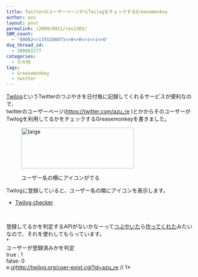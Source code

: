 ```yaml
---
title: TwitterのユーザーページからTwilogをチェックするGreasemonkey
author: azu
layout: post
permalink: /2009/0911/res1303/
SBM_count:
  - '00002<>1355286071<>0<>0<>1<>1<>0'
dsq_thread_id:
  - 300802277
categories:
  - その他
tags:
  - Greasemonkey
  - twitter
---
```

[Twilog][1]というTwitterのつぶやきを日付毎に記録してくれるサービスが便利なので、  
twitterのユーザーページ(https://twitter.com/azu_re )とかからそのユーザーがTwilogを利用してるかをチェックするGreasemonkeyを書きました。<figure id="attachment_1304" style="width: 300px;" class="wp-caption alignnone">

[<img class="size-medium wp-image-1304" title="large" src="https://efcl.info/wp-content/uploads/2009/09/large-300x109.png" alt="large" width="300" height="109" />][2]<figcaption class="wp-caption-text">ユーザー名の横にアイコンがでる</figcaption></figure> 
Twilogに登録していると、ユーザー名の隣にアイコンを表示します。

*   [Twilog checker][3]

<br class="spacer_" />

登録してるかを判定するAPIがないかなーって[つぶやいた][4]ら[作ってくれた][5]みたいなので、それを使わしてもらっています。  
*  
ユーザーが登録済みかを判定  
true : 1   
false: 0   
e.g)<http://twilog.org/user-exist.cgi?id=azu_re> // 1*

 [1]: http://twilog.org/
 [2]: https://efcl.info/wp-content/uploads/2009/09/large.png
 [3]: http://userscripts.org/scripts/show/57387
 [4]: http://twitter.com/azu_re/status/3864502565
 [5]: http://twitter.com/ropross/statuses/3886731176
